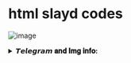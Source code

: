 # html slayd codes

![image](https://github.com/offlineflood/html-slayd-codes/assets/108521240/507b2d18-b820-4cca-9030-db050d20c3a3)

<details>
  <summary><b>𝙏𝙚𝙡𝙚𝙜𝙧𝙖𝙢 𝐚𝐧𝐝 𝐈𝐦𝐠 𝐢𝐧𝐟𝐨:</b></summary>
  
<div align='center'>
<img width="270" src="https://github.com/offlineflood/html-slayd-codes/assets/108521240/574a8c7b-f36b-40f5-9d53-256b2b8f0366" alt="error url."/>
<img width="270" src="https://github.com/offlineflood/html-slayd-codes/assets/108521240/a88f7038-8b19-4c7d-abdc-9c6efbf6877f" alt="error url."/>
<img width="270" src="https://github.com/offlineflood/html-slayd-codes/assets/108521240/a099da5c-72fc-40ca-b7d3-a86a29bcbff1" alt="error url."/>
</div>
  
  ❐ [𓅓𝘋𝘦𝘨𝘎𝘪𝘹𝘔𓅓](https://t.me/DegGixM)
  
  ❐ [❖𝘿𝙚𝙟𝙖𝙫𝙪 𝙏𝙚𝙖𝙢❖](https://t.me/DejavuTeam)

  ❐ [❖𝒀𝒐𝒖 𝑻𝒖𝒃𝒆❖](https://www.youtube.com/@HEWartTV)
</details>

